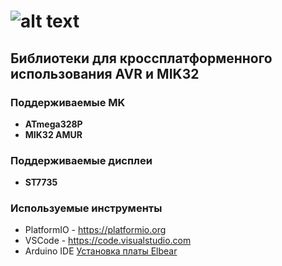 # ![alt text](https://elron.tech/wp-content/uploads/2024/07/photo_2024-07-02_15-28-41_crop.jpg)

## Библиотеки для кроссплатформенного использования AVR и MIK32

### Поддерживаемые MK

+ **ATmega328P**
+ **MIK32 AMUR**

### Поддерживаемые дисплеи

+ **ST7735**

### Используемые инструменты

+ PlatformIO - <https://platformio.org>
+ VSCode - <https://code.visualstudio.com>
+ Arduino IDE [Установка платы Elbear](https://elron.tech/files/package_elbear_beta_index.json)

